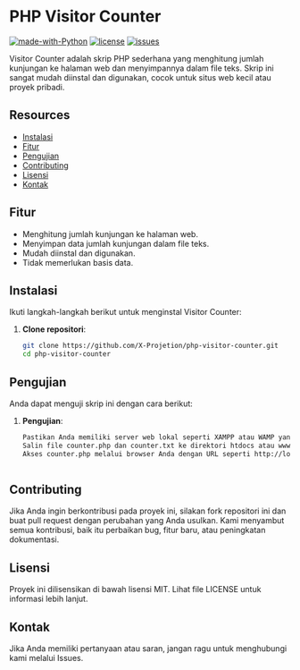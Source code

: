 # PHP Visitor Counter
[![made-with-Python](https://img.shields.io/badge/made%20with-Python-blue.svg)](https://www.python.org/)
[![license](https://img.shields.io/badge/license-MIT-blue.svg)](LICENSE)
[![issues](https://img.shields.io/github/issues/X-Projetion/hashsan?color=blue)](https://github.com/X-Projetion/hashsan/issues)

Visitor Counter adalah skrip PHP sederhana yang menghitung jumlah kunjungan ke halaman web dan menyimpannya dalam file teks. Skrip ini sangat mudah diinstal dan digunakan, cocok untuk situs web kecil atau proyek pribadi.


## Resources
- [Instalasi](#Instalasi)
- [Fitur](#Fitur)
- [Pengujian](#Pengujian)
- [Contributing](#Contributing)
- [Lisensi](#Lisensi)
- [Kontak](#Lisensi)


## Fitur

- Menghitung jumlah kunjungan ke halaman web.
- Menyimpan data jumlah kunjungan dalam file teks.
- Mudah diinstal dan digunakan.
- Tidak memerlukan basis data.

## Instalasi

Ikuti langkah-langkah berikut untuk menginstal Visitor Counter:

1. **Clone repositori**:
   ```sh
   git clone https://github.com/X-Projetion/php-visitor-counter.git
   cd php-visitor-counter


## Pengujian

Anda dapat menguji skrip ini dengan cara berikut:

1. **Pengujian**:
   ```sh
   Pastikan Anda memiliki server web lokal seperti XAMPP atau WAMP yang terinstal di komputer Anda.
   Salin file counter.php dan counter.txt ke direktori htdocs atau www dari server web lokal Anda.
   Akses counter.php melalui browser Anda dengan URL seperti http://localhost/counter.php.



## Contributing
Jika Anda ingin berkontribusi pada proyek ini, silakan fork repositori ini dan buat pull request dengan perubahan yang Anda usulkan. Kami menyambut semua kontribusi, baik itu perbaikan bug, fitur baru, atau peningkatan dokumentasi.



## Lisensi
Proyek ini dilisensikan di bawah lisensi MIT. Lihat file LICENSE untuk informasi lebih lanjut.

## Kontak
Jika Anda memiliki pertanyaan atau saran, jangan ragu untuk menghubungi kami melalui Issues.
